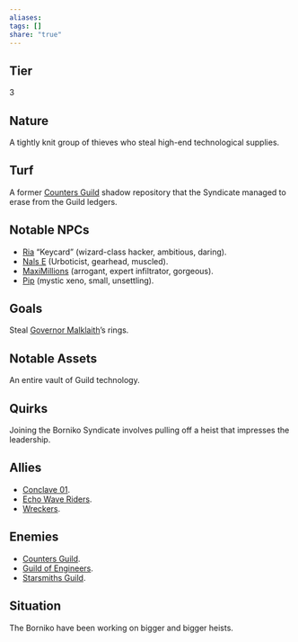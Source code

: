 ```yaml
---
aliases: 
tags: []
share: "true"
---
```

## Tier

3

## Nature

A tightly knit group of thieves who steal high-end technological supplies.

## Turf

A former [Counters Guild](./Counters%20Guild.md) shadow repository that the Syndicate managed to erase from the Guild ledgers.

## Notable NPCs

- [Ria](Ria.md) “Keycard” (wizard-class hacker, ambitious, daring).
- [Nals E](Nals%20E.md) (Urboticist, gearhead, muscled).
- [MaxiMillions](MaxiMillions.md) (arrogant, expert infiltrator, gorgeous).
- [Pip](Pip.md) (mystic xeno, small, unsettling).


## Goals

Steal [Governor Malklaith](../Characters/Governor%20Ritam%20al%E2%80%99Malklaith.md)’s rings.

## Notable Assets

An entire vault of Guild technology.

## Quirks

Joining the Borniko Syndicate involves pulling off a heist that impresses the leadership.

## Allies

- [Conclave 01](./Conclave%2001.md).
- [Echo Wave Riders](./Echo%20Wave%20Riders.md).
- [Wreckers](./Wreckers.md).


## Enemies

- [Counters Guild](./Counters%20Guild.md).
- [Guild of Engineers](./Guild%20of%20Engineers.md).
- [Starsmiths Guild](./Starsmiths%20Guild.md).


## Situation

The Borniko have been working on bigger and bigger heists.
